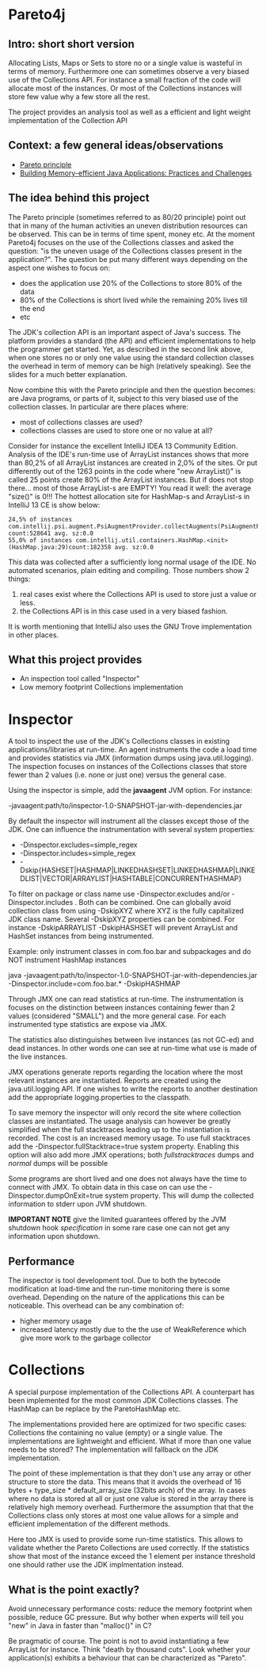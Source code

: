 
 Pareto4j
==========

 Intro: short short version
----------------------------

Allocating Lists, Maps or Sets to store no or a single value is wasteful in terms of memory.
Furthermore one can sometimes observe a very biased use of the Collections API. For instance a small fraction of
the code will allocate most of the instances. Or most of the Collections instances will store few value why a few store
all the rest.

The project provides an analysis tool as well as a efficient and light weight implementation of the Collection API


 Context: a few general ideas/observations
-------------------------------------------

- [Pareto principle](http://en.wikipedia.org/wiki/Pareto_principle)
- [Building Memory-efficient Java Applications: Practices and Challenges](http://www.cs.virginia.edu/kim/publicity/pldi09tutorials/memory-efficient-java-tutorial.pdf)


 The idea behind this project
------------------------------

The Pareto principle (sometimes referred to as 80/20 principle) point out that in many of the human activities an uneven
 distribution resources can be observed. This can be in terms of time spent, money etc. At the moment Pareto4j focuses on
  the use of the Collections classes and asked the question: "is the uneven usage of the Collections classes present in
  the application?". The question be put many different ways depending on the aspect one wishes to focus on:

- does the application use 20% of the Collections to store 80% of the data
- 80% of the Collections is short lived while the remaining 20% lives till the end
- etc

The JDK's collection API is an important aspect of Java's success. The platform provides a standard (the API) and
efficient implementations to help the programmer get started. Yet, as described in the second link above, when one
stores no or only one value using the standard collection classes the overhead in term of memory can be high (relatively
speaking). See the slides for a much better explanation.

Now combine this with the Pareto principle and then the question becomes: are Java programs, or parts of it,
subject to this very biased use of the collection classes. In particular are there places where:
 - most of collections classes are used?
 - collections classes are used to store one or no value at all?

Consider for instance the excellent IntelliJ IDEA 13 Community Edition. Analysis of the IDE's run-time use of ArrayList
 instances shows that more than 80,2% of all ArrayList instances are created in
 2,0% of the sites. Or put differently out of the 1263 points in the code where "new ArrayList()" is called 25 points
 create 80% of the ArrayList instances. But if does not stop there... most of those ArrayList-s are EMPTY!
You read it well:  the average "size()" is 0!!! The hottest allocation site for HashMap-s and ArrayList-s in
IntelliJ 13 CE is show below:

    24,5% of instances com.intellij.psi.augment.PsiAugmentProvider.collectAugments(PsiAugmentProvider.java:35) count:528641 avg. sz:0.0
    55,0% of instances com.intellij.util.containers.HashMap.<init>(HashMap.java:29)count:182358 avg. sz:0.0

This data was collected after a sufficiently long normal usage of the IDE. No automated scenarios, plain editing and
compiling. Those numbers show 2 things:

1. real cases exist where the Collections API is used to store just a value or less.
2. the Collections API is in this case used in a very biased fashion.

It is worth mentioning that IntelliJ also uses the GNU Trove implementation in other places.

 What this project provides
----------------------------

- An inspection tool called "Inspector"
- Low memory footprint Collections implementation

 Inspector
===========

A tool to inspect the use of the JDK's Collections classes in existing applications/libraries at run-time.
An agent instruments the code a load time and provides statistics via JMX (information dumps using
java.util.logging). The inspection focuses on instances of the Collections classes that store fewer than 2 values (i.e.
none or just one) versus the general case.

Using the inspector is simple, add the __javaagent__ JVM option. For instance:

-javaagent:path/to/inspector-1.0-SNAPSHOT-jar-with-dependencies.jar

By default the inspector will instrument all the classes except those of the JDK. One can influence the instrumentation
with several system properties:

- -Dinspector.excludes=simple_regex
- -Dinspector.includes=simple_regex
- -Dskip{HASHSET|HASHMAP|LINKEDHASHSET|LINKEDHASHMAP|LINKEDLIST|VECTOR|ARRAYLIST|HASHTABLE|CONCURRENTHASHMAP}

To filter on package or class name use -Dinspector.excludes and/or -Dinspector.includes . Both can be combined.
 One can globally avoid collection class from using -DskipXYZ where XYZ is the fully capitalized JDK class name.
 Several -DskipXYZ properties can be combined. For instance -DskipARRAYLIST -DskipHASHSET will prevent ArrayList and
 HashSet instances from being instrumented.

Example: only instrument classes in com.foo.bar and subpackages and do NOT instrument HashMap instances

java -javaagent:path/to/inspector-1.0-SNAPSHOT-jar-with-dependencies.jar -Dinspector.include=com.foo.bar.* -DskipHASHMAP

Through JMX one can read statistics at run-time. The instrumentation is focuses on the distinction between instances
 containing fewer than 2 values (considered "SMALL") and the more general case. For each instrumented type statistics
 are expose via JMX.

The statistics also distinguishes between live instances (as not GC-ed) and dead instances. In other words one can see at
run-time what use is made of the live instances.

JMX operations generate reports regarding the location where the most relevant instances are instantiated. Reports are
created using the java.util.logging API. If one wishes to write the reports to another destination add the appropriate
 logging.properties to the classpath.

To save memory the inspector will only record the site where collection classes are instantiated. The usage analysis can
however be greatly simplified when the full stacktraces leading up to the instantiation is recorded. The cost is an
increased memory usage. To use full stacktraces add the -Dinspector.fullStacktrace=true system property. Enabling this option will
 also add more JMX operations; both _fullstracktraces_ dumps and _normal_ dumps will be possible

Some programs are short lived and one does not always have the time to connect with JMX. To obtain data in this case on
 can use the -Dinspector.dumpOnExit=true system property. This will dump the collected information to stderr upon JVM
 shutdown.

 __IMPORTANT NOTE__ give the limited guarantees offered by the JVM shutdown hook _specification_ in some rare
 case one can not get any information upon shutdown.

 Performance
-------------

The inspector is tool development tool. Due to both the bytecode modification at load-time and the run-time monitoring
  there is some overhead. Depending on the nature of the applications this can be noticeable. This overhead can be any
  combination of:

  * higher memory usage
  * increased latency mostly due to the the use of WeakReference which give more work to the garbage collector

 Collections
=============

A special purpose implementation of the Collections API. A counterpart has been implemented for the most
common JDK Collections classes. The HashMap can be replace by the ParetoHashMap etc.

The implementations provided here are optimized for two specific cases: Collections the containing no value (empty)
or a single value. The implementations are lightweight and efficient. What if more than one value needs to be stored?
The implementation will fallback on the JDK implementation.

The point of these implementation is that they don't use any array or other structure to store the
data. This means that it avoids the overhead of 16 bytes + type_size * default_array_size (32bits arch) of the array. In
 cases where no data is stored at all or just one value is stored in the array there is relatively high memory overhead.
 Furthermore the assumption that that the Collections class only stores at most one value allows for a simple and efficient
 implementation of the different methods.

Here too JMX is used to provide some run-time statistics. This allows to validate whether the Pareto Collections are
used correctly. If the statistics show that most of the instance exceed the 1 element per instance threshold one should
 rather use the JDK implmentation instead.



 What is the point exactly?
----------------------------

Avoid unnecessary performance costs: reduce the memory footprint when possible, reduce GC pressure. But why bother when
experts will tell you "new" in Java in faster than "malloc()" in C?

Be pragmatic of course. The point is not to avoid instantiating a few ArrayList for instance. Think
"death by thousand cuts". Look whether your application(s) exhibits a behaviour that can be characterized as "Pareto".



